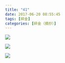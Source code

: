 ```yaml
---
title: "41"
date: 2017-06-20 08:55:45
tags: [碎金]
categories: [碎金（摘抄）]
---
```




![](C:\Users\lenovo\Documents\GitHub\image\TnB1emMvUDlvNjRmYTJuZW5UQVZLNE42YUpQT0RmV0s5cjV0QnZuUDQvWEZ6dFBoa1R5QnVRPT0.jpg)

![](C:\Users\lenovo\Documents\GitHub\image\TnB1emMvUDlvNjRmYTJuZW5UQVZLODJ1RTR1VVU2ZDVid2s5dmoyZjl6MEkzMGdiVHFGWU1BPT0.jpg)

![](C:\Users\lenovo\Documents\GitHub\image\TnB1emMvUDlvNjRmYTJuZW5UQVZLL0R5cGlIcFc3UGJmbG1KZTQzdmFtSjFNVU1SNVYzbFdBPT0.jpg)